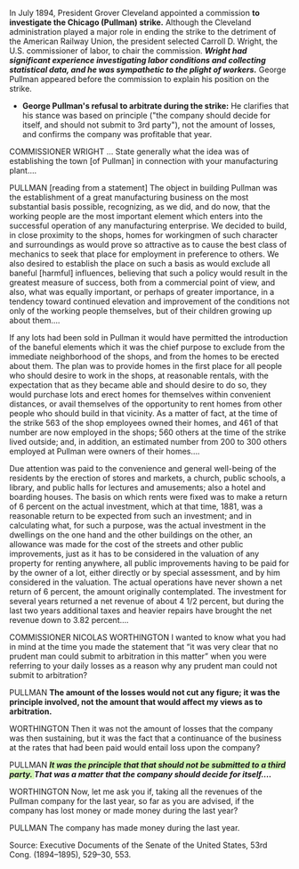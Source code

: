 In July 1894, President Grover Cleveland appointed a commission **to investigate the Chicago (Pullman) strike.** Although the Cleveland administration played a major role in ending the strike to the detriment of the American Railway Union, the president selected Carroll D. Wright, the U.S. commissioner of labor, to chair the commission. ***Wright had significant experience investigating labor conditions and collecting statistical data, and he was sympathetic to the plight of workers.*** George Pullman appeared before the commission to explain his position on the strike.

- **George Pullman's refusal to arbitrate during the strike:** He clarifies that his stance was based on principle ("the company should decide for itself, and should not submit to 3rd party"), not the amount of losses, and confirms the company was profitable that year.



COMMISSIONER WRIGHT … State generally what the idea was of establishing the town [of Pullman] in connection with your manufacturing plant….

PULLMAN [reading from a statement] The object in building Pullman was the establishment of a great manufacturing business on the most substantial basis possible, recognizing, as we did, and do now, that the working people are the most important element which enters into the successful operation of any manufacturing enterprise. We decided to build, in close proximity to the shops, homes for workingmen of such character and surroundings as would prove so attractive as to cause the best class of mechanics to seek that place for employment in preference to others. We also desired to establish the place on such a basis as would exclude all baneful [harmful] influences, believing that such a policy would result in the greatest measure of success, both from a commercial point of view, and also, what was equally important, or perhaps of greater importance, in a tendency toward continued elevation and improvement of the conditions not only of the working people themselves, but of their children growing up about them….

If any lots had been sold in Pullman it would have permitted the introduction of the baneful elements which it was the chief purpose to exclude from the immediate neighborhood of the shops, and from the homes to be erected about them. The plan was to provide homes in the first place for all people who should desire to work in the shops, at reasonable rentals, with the expectation that as they became able and should desire to do so, they would purchase lots and erect homes for themselves within convenient distances, or avail themselves of the opportunity to rent homes from other people who should build in that vicinity. As a matter of fact, at the time of the strike 563 of the shop employees owned their homes, and 461 of that number are now employed in the shops; 560 others at the time of the strike lived outside; and, in addition, an estimated number from 200 to 300 others employed at Pullman were owners of their homes….

Due attention was paid to the convenience and general well-being of the residents by the erection of stores and markets, a church, public schools, a library, and public halls for lectures and amusements; also a hotel and boarding houses. The basis on which rents were fixed was to make a return of 6 percent on the actual investment, which at that time, 1881, was a reasonable return to be expected from such an investment; and in calculating what, for such a purpose, was the actual investment in the dwellings on the one hand and the other buildings on the other, an allowance was made for the cost of the streets and other public improvements, just as it has to be considered in the valuation of any property for renting anywhere, all public improvements having to be paid for by the owner of a lot, either directly or by special assessment, and by him considered in the valuation. The actual operations have never shown a net return of 6 percent, the amount originally contemplated. The investment for several years returned a net revenue of about 4 1/2 percent, but during the last two years additional taxes and heavier repairs have brought the net revenue down to 3.82 percent….

COMMISSIONER NICOLAS WORTHINGTON I wanted to know what you had in mind at the time you made the statement that “it was very clear that no prudent man could submit to arbitration in this matter” when you were referring to your daily losses as a reason why any prudent man could not submit to arbitration?

PULLMAN **The amount of the losses would not cut any figure; it was the principle involved, not the amount that would affect my views as to arbitration.**

WORTHINGTON Then it was not the amount of losses that the company was then sustaining, but it was the fact that a continuance of the business at the rates that had been paid would entail loss upon the company?

PULLMAN ***<span style="background:#d3f8b6">It was the principle that that should not be submitted to a third party. </span>That was a matter that the company should decide for itself….***

WORTHINGTON Now, let me ask you if, taking all the revenues of the Pullman company for the last year, so far as you are advised, if the company has lost money or made money during the last year?

PULLMAN The company has made money during the last year.

Source: Executive Documents of the Senate of the United States, 53rd Cong. (1894–1895), 529–30, 553.